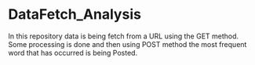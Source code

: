 # DataFetch_Analysis
In this repository data is being fetch from a URL using the GET method. Some processing is done and then using POST method the most frequent word that has occurred is being Posted.
